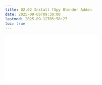 ```yaml
---
title: 02.02 Install fSpy Blender Addon
date: 2025-09-05T09:30:00
lastmod: 2025-09-12T05:58:27
toc: true
---
```


![Link to included file content](../../../../3d-modeling/blender/install-fspy-blender-add-on.md)
